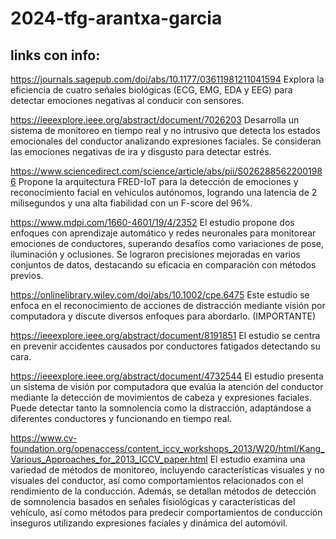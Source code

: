 # 2024-tfg-arantxa-garcia

## links con info:

https://journals.sagepub.com/doi/abs/10.1177/03611981211041594
Explora la eficiencia de cuatro señales biológicas (ECG, EMG, EDA y EEG) para detectar emociones negativas al conducir con sensores.

https://ieeexplore.ieee.org/abstract/document/7026203
Desarrolla un sistema de monitoreo en tiempo real y no intrusivo que detecta los estados emocionales del conductor analizando expresiones faciales. Se consideran las emociones negativas de ira y disgusto para detectar estrés.

https://www.sciencedirect.com/science/article/abs/pii/S0262885622001986
Propone la arquitectura FRED-IoT para la detección de emociones y reconocimiento facial en vehículos autónomos, logrando una latencia de 2 milisegundos y una alta fiabilidad con un F-score del 96%.

https://www.mdpi.com/1660-4601/19/4/2352
El estudio propone dos enfoques con aprendizaje automático y redes neuronales para monitorear emociones de conductores, superando desafíos como variaciones de pose, iluminación y oclusiones. Se lograron precisiones mejoradas en varios conjuntos de datos, destacando su eficacia en comparación con métodos previos.

https://onlinelibrary.wiley.com/doi/abs/10.1002/cpe.6475
Este estudio se enfoca en el reconocimiento de acciones de distracción mediante visión por computadora y discute diversos enfoques para abordarlo. (IMPORTANTE)

https://ieeexplore.ieee.org/abstract/document/8191851
El estudio se centra en prevenir accidentes causados por conductores fatigados detectando su cara.

https://ieeexplore.ieee.org/abstract/document/4732544
El estudio presenta un sistema de visión por computadora que evalúa la atención del conductor mediante la detección de movimientos de cabeza y expresiones faciales. Puede detectar tanto la somnolencia como la distracción, adaptándose a diferentes conductores y funcionando en tiempo real.

https://www.cv-foundation.org/openaccess/content_iccv_workshops_2013/W20/html/Kang_Various_Approaches_for_2013_ICCV_paper.html
El estudio examina una variedad de métodos de monitoreo, incluyendo características visuales y no visuales del conductor, así como comportamientos relacionados con el rendimiento de la conducción. Además, se detallan métodos de detección de somnolencia basados en señales fisiológicas y características del vehículo, así como métodos para predecir comportamientos de conducción inseguros utilizando expresiones faciales y dinámica del automóvil.
